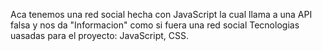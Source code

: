 Aca tenemos una red social hecha con JavaScript la cual llama a una API falsa y nos da "Informacion" como si fuera una red social 
Tecnologias uasadas para el proyecto: JavaScript, CSS.
